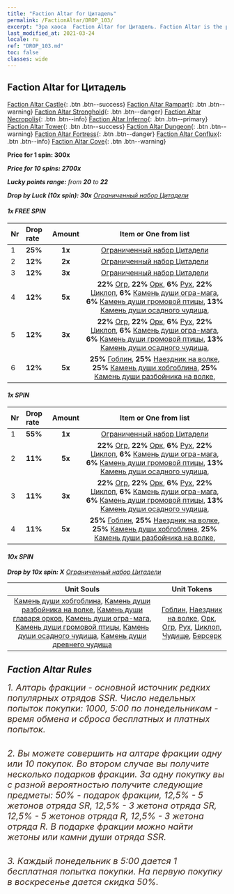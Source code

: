 ```yaml
---
title: "Faction Altar for Цитадель"
permalink: /FactionAltar/DROP_103/
excerpt: "Эра хаоса  Faction Altar for Цитадель. Faction Altar is the primary method for obtaining SSR units from the popular faction. Limited to 1,000 purchases each week. The popular faction changes at 05:00 every Monday. Purchase attempts and free purchase attempts will also reset then."
last_modified_at: 2021-03-24
locale: ru
ref: "DROP_103.md"
toc: false
classes: wide
---
```


##  Faction Altar for **Цитадель**

  [Faction Altar Castle](/ru/FactionAltar/DROP_101/){: .btn .btn--success} [Faction Altar Rampart](/ru/FactionAltar/DROP_102/){: .btn .btn--warning} [Faction Altar Stronghold](/ru/FactionAltar/DROP_103/){: .btn .btn--danger} [Faction Altar Necropolis](/ru/FactionAltar/DROP_104/){: .btn .btn--info} [Faction Altar Inferno](/ru/FactionAltar/DROP_105/){: .btn .btn--primary} [Faction Altar Tower](/ru/FactionAltar/DROP_106/){: .btn .btn--success} [Faction Altar Dungeon](/ru/FactionAltar/DROP_107/){: .btn .btn--warning} [Faction Altar Fortress](/ru/FactionAltar/DROP_108/){: .btn .btn--danger} [Faction Altar Conflux](/ru/FactionAltar/DROP_109/){: .btn .btn--info} [Faction Altar Cove](/ru/FactionAltar/DROP_112/){: .btn .btn--warning} 

  **Price for 1 spin: 300x** <i class="fas fa-gem"/>

  **Price for 10 spins: 2700x** <i class="fas fa-gem"/>

  **Lucky points range:** from **20** to **22**

  **Drop by Luck (10x spin): 30x** [Ограниченный набор Цитадели](/ru/Items/con_2103/)

####  1x FREE SPIN 

  |    Nr    |  Drop rate  |  Amount   |   Item or One from list  |
  |:---------|:------------|:---------:|:------------------------:|
  | 1 | **25%** | **1x** | [Ограниченный набор Цитадели](/ru/Items/con_2103/) |
  | 2 | **12%** | **2x** | [Ограниченный набор Цитадели](/ru/Items/con_2103/) |
  | 3 | **12%** | **3x** | [Ограниченный набор Цитадели](/ru/Items/con_2103/) |
  | 4 | **12%** | **5x** |  **22%** [Огр](/ru/Items/unt_220/),  **22%** [Орк](/ru/Items/unt_219/),  **6%** [Рух](/ru/Items/unt_221/),  **22%** [Циклоп](/ru/Items/unt_222/),  **6%** [Камень души огра-мага](/ru/Items/unt_308/),  **6%** [Камень души громовой птицы](/ru/Items/unt_309/),  **13%** [Камень души осадного чудища](/ru/Items/unt_310/),  |
  | 5 | **12%** | **3x** |  **22%** [Огр](/ru/Items/unt_220/),  **22%** [Орк](/ru/Items/unt_219/),  **6%** [Рух](/ru/Items/unt_221/),  **22%** [Циклоп](/ru/Items/unt_222/),  **6%** [Камень души огра-мага](/ru/Items/unt_308/),  **6%** [Камень души громовой птицы](/ru/Items/unt_309/),  **13%** [Камень души осадного чудища](/ru/Items/unt_310/),  |
  | 6 | **12%** | **5x** |  **25%** [Гоблин](/ru/Items/unt_217/),  **25%** [Наездник на волке](/ru/Items/unt_218/),  **25%** [Камень души хобгоблина](/ru/Items/unt_305/),  **25%** [Камень души разбойника на волке](/ru/Items/unt_306/),  |


####  1x SPIN 

  |    Nr    |  Drop rate  |  Amount   |   Item or One from list  |
  |:---------|:------------|:---------:|:------------------------:|
  | 1 | **55%** | **1x** | [Ограниченный набор Цитадели](/ru/Items/con_2103/) |
  | 2 | **11%** | **5x** |  **22%** [Огр](/ru/Items/unt_220/),  **22%** [Орк](/ru/Items/unt_219/),  **6%** [Рух](/ru/Items/unt_221/),  **22%** [Циклоп](/ru/Items/unt_222/),  **6%** [Камень души огра-мага](/ru/Items/unt_308/),  **6%** [Камень души громовой птицы](/ru/Items/unt_309/),  **13%** [Камень души осадного чудища](/ru/Items/unt_310/),  |
  | 3 | **11%** | **3x** |  **22%** [Огр](/ru/Items/unt_220/),  **22%** [Орк](/ru/Items/unt_219/),  **6%** [Рух](/ru/Items/unt_221/),  **22%** [Циклоп](/ru/Items/unt_222/),  **6%** [Камень души огра-мага](/ru/Items/unt_308/),  **6%** [Камень души громовой птицы](/ru/Items/unt_309/),  **13%** [Камень души осадного чудища](/ru/Items/unt_310/),  |
  | 4 | **11%** | **5x** |  **25%** [Гоблин](/ru/Items/unt_217/),  **25%** [Наездник на волке](/ru/Items/unt_218/),  **25%** [Камень души хобгоблина](/ru/Items/unt_305/),  **25%** [Камень души разбойника на волке](/ru/Items/unt_306/),  |


####  10x SPIN 

  **Drop by 10x spin: X** [Ограниченный набор Цитадели](/ru/Items/con_2103/)

  |    Unit Souls    |  Unit Tokens  |
  |:----------------:|:-------------:|
  | [Камень души хобгоблина](/ru/Items/unt_305/), [Камень души разбойника на волке](/ru/Items/unt_306/), [Камень души главаря орков](/ru/Items/unt_307/), [Камень души огра-мага](/ru/Items/unt_308/), [Камень души громовой птицы](/ru/Items/unt_309/), [Камень души осадного чудища](/ru/Items/unt_310/), [Камень души древнего чудища](/ru/Items/unt_311/) | [Гоблин](/ru/Items/unt_217/), [Наездник на волке](/ru/Items/unt_218/), [Орк](/ru/Items/unt_219/), [Огр](/ru/Items/unt_220/), [Рух](/ru/Items/unt_221/), [Циклоп](/ru/Items/unt_222/), [Чудище](/ru/Items/unt_223/), [Берсерк](/ru/Items/unt_224/) |



## Faction Altar Rules

  <span style="color: #3c2a1e;font-size:20px">1. Алтарь фракции - основной источник редких популярных отрядов SSR. Число недельных попыток покупки: 1000, 5:00 по понедельникам - время обмена и сброса бесплатных и платных попыток.</span><br/>

<br/>  <span style="color: #3c2a1e;font-size:20px">2. Вы можете совершить на алтаре фракции одну или 10 покупок. Во втором случае вы получите несколько подарков фракции. За одну покупку вы с разной вероятностью получите следующие предметы: 50% - подарок фракции, 12,5% - 5 жетонов отряда SR, 12,5% - 3 жетона отряда SR, 12,5% - 5 жетонов отряда R, 12,5% - 3 жетона отряда R. В подарке фракции можно найти жетоны или камни души отряда SSR.</span>

<br/>  <span style="color: #3c2a1e;font-size:20px">3. Каждый понедельник в 5:00 дается 1 бесплатная попытка покупки. На первую покупку в воскресенье дается скидка 50%.</span><br/>

<br/>